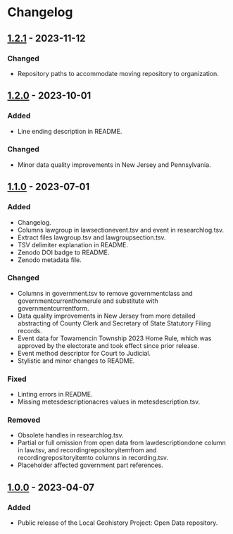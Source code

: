 # Changelog

## [1.2.1] - 2023-11-12

### Changed

- Repository paths to accommodate moving repository to organization.

## [1.2.0] - 2023-10-01

### Added

- Line ending description in README.

### Changed

- Minor data quality improvements in New Jersey and Pennsylvania.

## [1.1.0] - 2023-07-01

### Added

- Changelog.
- Columns lawgroup in lawsectionevent.tsv and event in researchlog.tsv.
- Extract files lawgroup.tsv and lawgroupsection.tsv.
- TSV delimiter explanation in README.
- Zenodo DOI badge to README.
- Zenodo metadata file.

### Changed

- Columns in government.tsv to remove governmentclass and governmentcurrenthomerule and substitute with governmentcurrentform.
- Data quality improvements in New Jersey from more detailed abstracting of County Clerk and Secretary of State Statutory Filing records.
- Event data for Towamencin Township 2023 Home Rule, which was approved by the electorate and took effect since prior release.
- Event method descriptor for Court to Judicial.
- Stylistic and minor changes to README.

### Fixed

- Linting errors in README.
- Missing metesdescriptionacres values in metesdescription.tsv.

### Removed

- Obsolete handles in researchlog.tsv.
- Partial or full omission from open data from lawdescriptiondone column in law.tsv, and recordingrepositoryitemfrom and recordingrepositoryitemto columns in recording.tsv.
- Placeholder affected government part references.

## [1.0.0] - 2023-04-07

### Added

- Public release of the Local Geohistory Project: Open Data repository.

[1.2.1]: https://github.com/localgeohistoryproject/open-data/compare/v1.2.1...v1.2.2
[1.2.0]: https://github.com/localgeohistoryproject/open-data/compare/v1.1.0...v1.2.0
[1.1.0]: https://github.com/localgeohistoryproject/open-data/compare/v1.0.0...v1.1.0
[1.0.0]: https://github.com/localgeohistoryproject/open-data/releases/tag/v1.0.0

